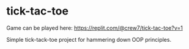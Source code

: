 # tick-tac-toe
Game can be played here: https://replit.com/@crew7/tick-tac-toe?v=1 

Simple tick-tack-toe project for hammering down OOP principles.
